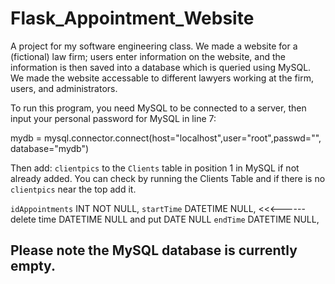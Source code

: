 # Flask_Appointment_Website
A project for my software engineering class.  We made a website for a (fictional) law firm; users enter information on the website, and the information is then saved into a database which is queried using MySQL.  We made the website accessable to different lawyers working at the firm, users, and administrators.

To run this program, you need MySQL to be connected to a server, then input your personal password for MySQL in line 7:

mydb = mysql.connector.connect(host="localhost",user="root",passwd="<yourpassword>", database="mydb")

Then add: `clientpics`  to the `Clients` table in position 1 in MySQL if not already added. You can check by running the Clients Table 
and if there is no `clientpics` near the top add it.
 
  `idAppointments` INT NOT NULL,
  `startTime` DATETIME NULL,       <<<------ delete time  DATETIME NULL and put DATE NULL
  `endTime` DATETIME NULL,
                                            
## Please note the MySQL database is currently empty.
